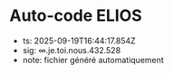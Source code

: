 # Auto-code ELIOS
- ts: 2025-09-19T16:44:17.854Z
- sig: ∞.je.toi.nous.432.528
- note: fichier généré automatiquement